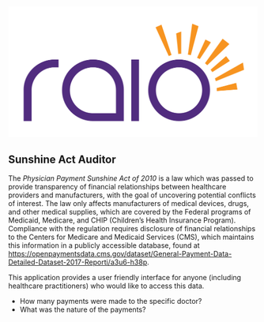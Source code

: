 ![alt text](https://github.com/Ohmarr/RAIO_Sunshine_Act_Project/blob/master/dev/RAIO_LogoIII.png "RAIO LOGO")
## Sunshine Act Auditor
The _Physician Payment Sunshine Act of 2010_ is a law which was passed to provide transparency of financial relationships between healthcare providers and manufacturers, with the goal of uncovering potential conflicts of interest.  The law only affects manufacturers of medical devices, drugs, and other medical supplies, which are covered by the Federal programs of Medicaid, Medicare, and CHIP (Children’s Health Insurance Program).  Compliance with the regulation requires disclosure of financial relationships to the Centers for Medicare and Medicaid Services (CMS), which maintains this information in a publicly accessible database, found at https://openpaymentsdata.cms.gov/dataset/General-Payment-Data-Detailed-Dataset-2017-Reporti/a3u6-h38p. 

This application provides a user friendly interface for anyone (including healthcare practitioners) who would like to access this data.
- How many payments were made to the specific doctor?
- What was the nature of the payments? 

